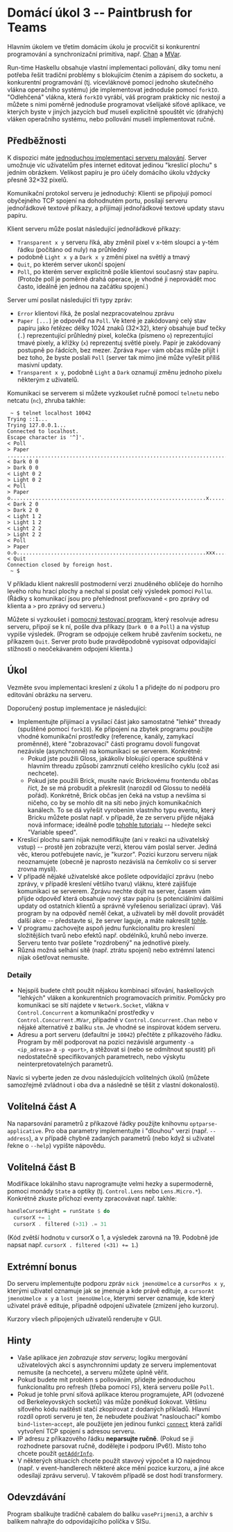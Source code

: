 
# Domácí úkol 3 -- Paintbrush for Teams

Hlavním úkolem ve třetím domácím úkolu je procvičit si konkurentní programování
a synchronizační primitiva, např.
[Chan](https://hackage.haskell.org/package/base-4.12.0.0/docs/Control-Concurrent-Chan.html)
a
[MVar](https://hackage.haskell.org/package/base-4.12.0.0/docs/Control-Concurrent-MVar.html).

Run-time Haskellu obsahuje vlastní implementaci pollování, díky tomu není
potřeba řešit tradiční problémy s blokujícím čtením a zápisem do socketu, a
konkurentní programování (tj. vícevláknové pomocí jednoho skutečného vlákna
operačního systému) jde implementovat jednoduše pomocí `forkIO`. "Odlehčená"
vlákna, která `forkIO` vyrábí, váš program prakticky nic nestojí a můžete s
nimi poměrně jednoduše programovat všelijaké síťové aplikace, ve kterých byste
v jiných jazycích buď museli explicitně spouštět víc (drahých) vláken
operačního systému, nebo pollování museli implementovat ručně.

## Předběžnosti

K dispozici máte [jednoduchou implementaci serveru malování](golserver.hs).
Server umožnuje víc uživatelům přes internet editovat jedinou "kreslící plochu" s jedním obrázkem.
Velikost papíru je pro účely domácího úkolu vždycky přesně 32×32 pixelů.

Komunikační protokol serveru je jednoduchý: Klienti se připojují pomocí
obyčejného TCP spojení na dohodnutém portu, posílají serveru jednořádkové
textové příkazy, a přijímají jednořádkové textové updaty stavu papíru.

Klient serveru může poslat následující jednořádkové příkazy:
- `Transparent x y` serveru říká, aby změnil pixel v x-tém sloupci a y-tém
  řádku (počítáno od nuly) na průhledný
- podobně `Light x y` a `Dark x y` změní pixel na světlý a tmavý
- `Quit`, po kterém server ukončí spojení
- `Poll`, po kterém server explicitně pošle klientovi současný stav papíru.
  (Protože poll je poměrně drahá operace, je vhodné ji neprovádět moc často,
  ideálně jen jednou na začátku spojení.)

Server umí posílat následující tři typy zpráv:

- `Error` klientovi říká, že poslal nezpracovatelnou zprávu
- `Paper [...]` je odpověď na `Poll`. Ve které je zakódovaný celý stav papíru
  jako řetězec délky 1024 znaků (32×32), který obsahuje buď tečky (`.`)
  reprezentující průhledný pixel, kolečka (písmeno `o`) reprezentující tmavé
  pixely, a křížky (`x`) reprezentuj světlé pixely. Papír je zakódovaný
  postupně po řádcích, bez mezer.
  Zpráva `Paper` vám občas může přijít i bez toho, že byste poslali `Poll`
  (server tak mimo jiné může vyřešit příliš masivní updaty.
- `Transparent x y`, podobně `Light` a `Dark` oznamují změnu jednoho pixelu
  některým z uživatelů.

Komunikaci se serverem si můžete vyzkoušet ručně pomocí `telnet`u nebo netcatu
(`nc`), zhruba takhle:

```
 ~ $ telnet localhost 10042
Trying ::1...
Trying 127.0.0.1...
Connected to localhost.
Escape character is '^]'.
< Poll
> Paper ................................................................................................................................................................................................................................................................................................................................................................................................................................................................................................................................................................................................................................................................................................................................................................................................................................................................................................................................................................................................................................................................
< Dark 0 0
> Dark 0 0
< Light 0 2
> Light 0 2
< Poll
> Paper o...............................................................x...............................................................................................................................................................................................................................................................................................................................................................................................................................................................................................................................................................................................................................................................................................................................................................................................................................................................................................................................................................................................
< Dark 2 0
> Dark 2 0
< Light 1 2
> Light 1 2
< Light 2 2
> Light 2 2
< Poll
> Paper o.o.............................................................xxx.............................................................................................................................................................................................................................................................................................................................................................................................................................................................................................................................................................................................................................................................................................................................................................................................................................................................................................................................................................................................
< Quit
Connection closed by foreign host.
 ~ $
```

V příkladu klient nakreslil postmoderní verzi znuděného obličeje do horního
levého rohu hrací plochy a nechal si poslat celý výsledek pomocí `Poll`u.
(Řádky s komunikací jsou pro přehlednost prefixované `<` pro zprávy od klienta
a `>` pro zprávy od serveru.)

Můžete si vyzkoušet i [pomocný testovací program](sendpixel.hs), který resolvuje
adresu serveru, připojí se k ní, pošle dva příkazy (`Dark 0 0` a `Poll`) a na výstup
vypíše výsledek. (Program se odpojuje celkem hrubě zavřením
socketu, ne příkazem `Quit`. Server proto bude pravděpodobně vypisovat
odpovídající stížnosti o neočekávaném odpojení klienta.)

## Úkol

Vezměte svou implementaci kreslení z úkolu 1 a přidejte do ní podporu pro
editování obrázku na serveru.

Doporučený postup implementace je následující:
- Implementujte přijímací a vysílací část jako samostatné "lehké" thready
  (spuštěné pomocí `forkIO`). Ke připojení na zbytek programu použijte vhodné
  komunikační prostředky (reference, kanály, zamykací proměnné), které
  "zobrazovací" části programu dovolí fungovat nezávisle (asynchronně) na
  komunikaci se serverem. Konkrétně:
  - Pokud jste použili Gloss, jakákoliv blokující operace spuštěná v hlavním
    threadu způsobí zamrznutí celého kreslícího cyklu (což asi nechcete).
  - Pokud jste použili Brick, musíte navíc Brickovému frontendu občas říct, že
    se má probudit a překreslit (narozdíl od Glossu to nedělá pořád).
    Konkrétně, Brick občas jen čeká na vstup a nevšíma si ničeho, co by se
    mohlo dít na síti nebo jiných komunikačních kanálech. To se dá vyřešit
    vyrobením vlastního typu eventu, který Bricku můžete poslat např. v
    případě, že ze serveru přijde nějaká nová informace; ideálně podle [tohohle
    tutorialu](https://samtay.github.io/posts/introduction-to-brick) --
    hledejte sekci "Variable speed".
- Kreslicí plochu sami nijak nemodifikujte (ani v reakci na uživatelský vstup) --
  prostě jen zobrazujte verzi, kterou vám poslal server. Jediná věc,
  kterou potřebujete navíc, je "kurzor". Pozici kurzoru serveru nijak
  neoznamujete (obecně je naprosto nezávislá na čemkoliv co si server zrovna
  myslí).
- V případě nějaké uživatelské akce pošlete odpovídající zprávu (nebo zprávy, v
  případě kreslení většího tvaru) vláknu, které zajišťuje komunikaci se
  serverem. Zprávu nechte dojít na server, časem vám přijde odpověď která
  obsahuje nový stav papíru (s potenciálními dalšími updaty od ostatních
  klientů a správně vyřešenou serializací úprav). Váš program by na odpověď
  neměl čekat, a uživateli by měl dovolit provádět další akce -- představte si,
  že server laguje, a máte nakreslit
  [tohle](https://www.redbubble.com/es/i/lamina-fotografica/Mona-Pixel-Pixelated-Mona-Lisa-de-Galiderath/16003491.6Q0TX).
- V programu zachovejte aspoň jednu funkcionalitu pro kreslení složitějších
  tvarů nebo efektů např. obdélníků, kruhů nebo inverze. Serveru tento tvar
  pošlete "rozdrobený" na jednotlivé pixely.
- Různá možná selhání sítě (např. ztrátu spojení) nebo extrémní latenci nijak
  ošetřovat nemusíte.


### Detaily

- Nejspíš budete chtít použít nějakou kombinaci síťování, haskellových
  "lehkých" vláken a konkurentních programovacích primitiv. Pomůcky pro
  komunikaci se sítí najdete v `Network.Socket`, vlákna v `Control.Concurrent`
  a komunikační prostředky v `Control.Concurrent.MVar`, případně v
  `Control.Concurrent.Chan` nebo v nějaké alternativě z balíku `stm`. Je vhodné
  se inspirovat kódem serveru.
- Adresu a port serveru (defaultní je `10042`) přečtěte z příkazového řádku.
  Program by měl podporovat na pozici nezávislé argumenty `-a <ip_adresa>` a
  `-p <port>`, a stěžovat si (nebo se odmítnout spustit) při nedostatečně
  specifikovaných parametrech, nebo výskytu neinterpretovatelných parametrů.

Navíc si vyberte jeden ze dvou následujících volitelných úkolů (můžete
samozřejmě zvládnout i oba dva a následně se těšit z vlastní dokonalosti).

## Volitelná část A

Na naparsování parametrů z příkazové řádky použijte knihovnu
`optparse-applicative`. Pro oba parametry implementujte i "dlouhou" verzi
(např. `--address`), a v případě chybně zadaných parametrů (nebo když si
uživatel řekne o `--help`) vypište nápovědu.

## Volitelná část B

Modifikace lokálního stavu naprogramujte velmi hezky a supermoderně, pomocí monády
`State` a optiky (tj. `Control.Lens` nebo `Lens.Micro.*`). Konkrétně zkuste
příchozí eventy zpracovávat např. takhle:

```hs
handleCursorRight = runState $ do
  cursorX += 1
  cursorX . filtered (>31) .= 31
```

(Kód zvětší hodnotu v cursorX o 1, a výsledek zarovná na 19. Podobně jde napsat
např. `cursorX . filtered (<31) += 1`.)

## Extrémní bonus

Do serveru implementujte podporu zpráv `nick jmenoUmelce` a `cursorPos x y`,
kterými uživatel oznamuje jak se jmenuje a kde právě edituje, a `cursorAt
jmenoUmelce x y` a `lost jmenoUmelce`, kterymi server oznamuje, kde který
uživatel právě edituje, případně odpojení uživatele (zmizení jeho kurzoru).

Kurzory všech připojených uživatelů renderujte v GUI.

## Hinty

- Vaše aplikace _jen zobrazuje stav serveru_; logiku mergování uživatelových
  akcí s asynchronními updaty ze serveru implementovat nemusíte (a nechcete), a
  serveru můžete úplně věřit.
- Pokud budete mít problém s pollováním, přidejte jednoduchou funkcionalitu pro
  refresh (třeba pomocí `F5`), která serveru pošle `Poll`.
- Pokud je tohle první síťová aplikace kterou programujete, API (odvozené od
  Berkeleyovských socketů) vás může poněkud šokovat. Většinu síťového kódu
  naštěstí stačí zkopírovat z dodaných příkladů. Hlavní rozdíl oproti serveru
  je ten, že nebudete používat "naslouchací" kombo `bind`-`listen`-`accept`,
  ale použijete jen jedinou funkci
  [`connect`](https://hackage.haskell.org/package/network-3.1.1.0/docs/Network-Socket.html#v:connect)
  která zařídí vytvoření TCP spojení s adresou serveru.
- IP adresu z příkazového řádku **neparsujte ručně**. (Pokud se ji rozhodnete
  parsovat ručně, dodělejte i podporu IPv6!). Místo toho chcete použít
  [`getAddrInfo`](https://hackage.haskell.org/package/network-3.1.1.0/docs/Network-Socket.html#v:getAddrInfo).
- V některých situacích chcete použít stavový výpočet a IO najednou (např. v
  event-handlerech některé akce mění pozice kurzoru, a jiné akce odesílají
  zprávu serveru). V takovém případě se dost hodí transformery.

## Odevzdávání

Program sbalíkujte tradičně cabalem do balíku `vasePrijmeni3`, a archiv s
balíkem nahrajte do odpovídajícího políčka v SISu.
